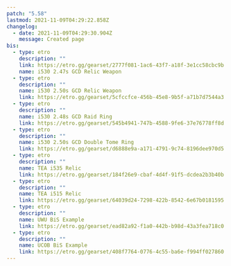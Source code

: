 ```yaml
---
patch: "5.58"
lastmod: 2021-11-09T04:29:22.858Z
changelog:
  - date: 2021-11-09T04:29:30.904Z
    message: Created page
bis:
  - type: etro
    description: ""
    link: https://etro.gg/gearset/2777f081-1ac6-43f7-a18f-3e1cc58cbc9b
    name: i530 2.47s GCD Relic Weapon
  - type: etro
    description: ""
    name: i530 2.50s GCD Relic Weapon
    link: https://etro.gg/gearset/5cfccfce-456b-45e8-9b5f-a71b7d7544a3
  - type: etro
    description: ""
    name: i530 2.48s GCD Raid Ring
    link: https://etro.gg/gearset/545b4941-747b-4588-9fe6-37e76778ff8d
  - type: etro
    description: ""
    name: i530 2.50s GCD Double Tome Ring
    link: https://etro.gg/gearset/d6888e9a-a171-4791-9c74-8196dee970d5
  - type: etro
    description: ""
    name: TEA i535 Relic
    link: https://etro.gg/gearset/184f26e9-cbaf-4d4f-91f5-dcdea2b3b40b
  - type: etro
    description: ""
    name: TEA i515 Relic
    link: https://etro.gg/gearset/64039d24-7298-422b-8542-6e67b0181595
  - type: etro
    description: ""
    name: UWU BiS Example
    link: https://etro.gg/gearset/ead82a92-f1a0-442b-b98d-43a3fea718c0
  - type: etro
    description: ""
    name: UCOB BiS Example
    link: https://etro.gg/gearset/408f7764-0776-4c55-ba6e-f994ff027860
---
```

